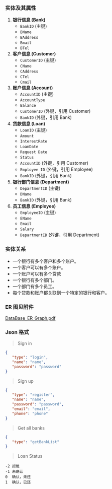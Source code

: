 ### 实体及其属性

1. **银行信息 (Bank)**
    - `BankID` (主键)
    - `BName`
    - `BAddress`
    - `Bmail`
    - `BTel`
2. **客户信息 (Customer)**
    - `CustomerID` (主键)
    - `CName`
    - `CAddress`
    - `CTel`
    - `Cmail`
3. **账户信息 (Account)**
    - `AccountID` (主键)
    - `AccountType`
    - `Balance`
    - `CustomerID` (外键，引用 Customer)
    - `BankID` (外键，引用 Bank)
4. **贷款信息 (Loan)**
    - `LoanID` (主键)
    - `Amount`
    - `InterestRate`
    - `LoanDate`
    - `Request Date`
    - `Status`
    - `AccountID` (外键，引用 Customer)
    - `Employee ID` (外键，引用 Employee)
    - `BankID` (外键，引用 Bank)
5. **银行部门信息 (Department)**
    - `DepartmentID` (主键)
    - `DName`
    - `BankID` (外键，引用 Bank)
6. **员工信息 (Employee)**
    - `EmployeeID` (主键)
    - `EName`
    - `Email`
    - `Salary`
    - `DepartmentID` (外键，引用 Department)

### 实体关系

- 一个银行有多个客户和多个账户。
- 一个客户可以有多个账户。
- 一个账户可以有多个贷款
- 一个银行有多个部门。
- 一个部门有多个员工。
- 每个贷款和账户都关联到一个特定的银行和客户。

###  ER 图见附件

[DataBase_ER_Graph.pdf](DataBase_ER_Graph.pdf) 

### Json 格式
> Sign in
```json
{
   "type": "login",
   "name": "name",
   "password": "password"
}

```

> Sign up

```json
{
   "type": "register",
   "name": "name",
   "password": "password",
   "email": "email",
   "phone": "phone"
}
```

> Get all banks

```json
{
   "type": "getBankList"
}
```

> Loan Status 

```
-2 拒绝
-1 未确认
0  确认，未还
1  确认，已还
```

